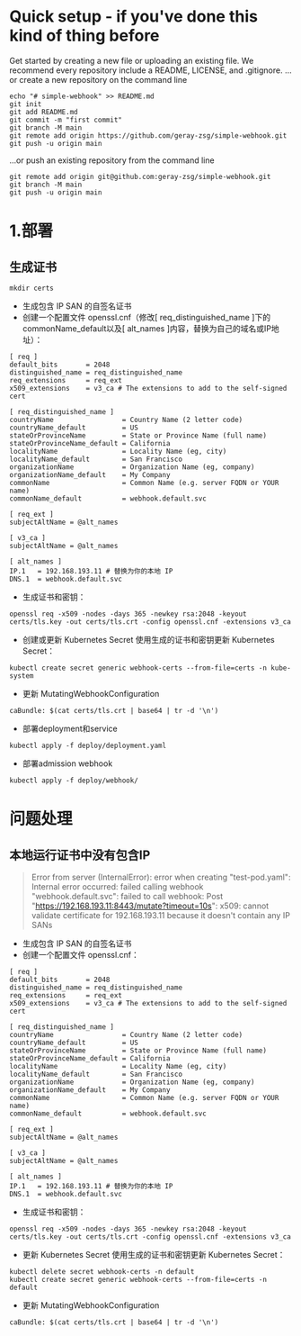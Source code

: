 # Quick setup - if you've done this kind of thing before
Get started by creating a new file or uploading an existing file. We recommend every repository include a README, LICENSE, and .gitignore.
…or create a new repository on the command line
```
echo "# simple-webhook" >> README.md
git init
git add README.md
git commit -m "first commit"
git branch -M main
git remote add origin https://github.com/geray-zsg/simple-webhook.git
git push -u origin main
```
…or push an existing repository from the command line
```
git remote add origin git@github.com:geray-zsg/simple-webhook.git
git branch -M main
git push -u origin main
```

# 1.部署
## 生成证书
```
mkdir certs
```

- 生成包含 IP SAN 的自签名证书
- 创建一个配置文件 openssl.cnf（修改[ req_distinguished_name ]下的commonName_default以及[ alt_names ]内容，替换为自己的域名或IP地址）：
```
[ req ]
default_bits       = 2048
distinguished_name = req_distinguished_name
req_extensions     = req_ext
x509_extensions    = v3_ca # The extensions to add to the self-signed cert

[ req_distinguished_name ]
countryName                 = Country Name (2 letter code)
countryName_default         = US
stateOrProvinceName         = State or Province Name (full name)
stateOrProvinceName_default = California
localityName                = Locality Name (eg, city)
localityName_default        = San Francisco
organizationName            = Organization Name (eg, company)
organizationName_default    = My Company
commonName                  = Common Name (e.g. server FQDN or YOUR name)
commonName_default          = webhook.default.svc

[ req_ext ]
subjectAltName = @alt_names

[ v3_ca ]
subjectAltName = @alt_names

[ alt_names ]
IP.1   = 192.168.193.11 # 替换为你的本地 IP
DNS.1  = webhook.default.svc
```

- 生成证书和密钥：
```
openssl req -x509 -nodes -days 365 -newkey rsa:2048 -keyout certs/tls.key -out certs/tls.crt -config openssl.cnf -extensions v3_ca

```
- 创建或更新 Kubernetes Secret
使用生成的证书和密钥更新 Kubernetes Secret：
```
kubectl create secret generic webhook-certs --from-file=certs -n kube-system

```
- 更新 MutatingWebhookConfiguration
```
caBundle: $(cat certs/tls.crt | base64 | tr -d '\n')

```


- 部署deployment和service
```
kubectl apply -f deploy/deployment.yaml
```

- 部署admission webhook
```
kubectl apply -f deploy/webhook/
```

# 问题处理
## 本地运行证书中没有包含IP
> Error from server (InternalError): error when creating "test-pod.yaml": Internal error occurred: failed calling webhook "webhook.default.svc": failed to call webhook: Post "https://192.168.193.11:8443/mutate?timeout=10s": x509: cannot validate certificate for 192.168.193.11 because it doesn't contain any IP SANs

- 生成包含 IP SAN 的自签名证书
- 创建一个配置文件 openssl.cnf：
```
[ req ]
default_bits       = 2048
distinguished_name = req_distinguished_name
req_extensions     = req_ext
x509_extensions    = v3_ca # The extensions to add to the self-signed cert

[ req_distinguished_name ]
countryName                 = Country Name (2 letter code)
countryName_default         = US
stateOrProvinceName         = State or Province Name (full name)
stateOrProvinceName_default = California
localityName                = Locality Name (eg, city)
localityName_default        = San Francisco
organizationName            = Organization Name (eg, company)
organizationName_default    = My Company
commonName                  = Common Name (e.g. server FQDN or YOUR name)
commonName_default          = webhook.default.svc

[ req_ext ]
subjectAltName = @alt_names

[ v3_ca ]
subjectAltName = @alt_names

[ alt_names ]
IP.1   = 192.168.193.11 # 替换为你的本地 IP
DNS.1  = webhook.default.svc
```

- 生成证书和密钥：
```
openssl req -x509 -nodes -days 365 -newkey rsa:2048 -keyout certs/tls.key -out certs/tls.crt -config openssl.cnf -extensions v3_ca

```
- 更新 Kubernetes Secret
使用生成的证书和密钥更新 Kubernetes Secret：
```
kubectl delete secret webhook-certs -n default
kubectl create secret generic webhook-certs --from-file=certs -n default

```
- 更新 MutatingWebhookConfiguration
```
caBundle: $(cat certs/tls.crt | base64 | tr -d '\n')

```

